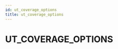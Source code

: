 ```yaml
---
id: ut_coverage_options
title: ut_coverage_options
---
```


# UT_COVERAGE_OPTIONS


















 
